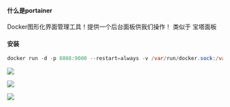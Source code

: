 #### 什么是portainer
Docker图形化界面管理工具！提供一个后台面板供我们操作！
类似于 宝塔面板

#### 安装
```java
docker run -d -p 8088:9000 --restart=always -v /var/run/docker.sock:/var/run/docker.sock --privileged=true portainer/portainer
```

![](https://i-blog.csdnimg.cn/blog_migrate/fb377d03db72fc9529b6d5b2d2273ffa.png)

![](https://i-blog.csdnimg.cn/blog_migrate/b85df53e368680c439603d4f05c875e4.png)

![](https://i-blog.csdnimg.cn/blog_migrate/73e489b8505443a1902cebae98aad9ba.png)
